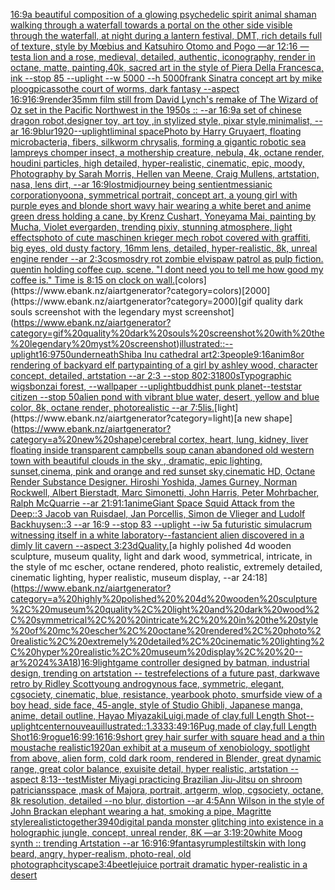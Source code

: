 [16:9](https://www.ebank.nz/aiartgenerator?category=16%3A9)[a beautiful composition of a glowing psychedelic spirit animal shaman walking through a waterfall towards a portal on the other side visible through the waterfall, at night during a lantern festival, DMT,  rich details full of texture, style by Mœbius and Katsuhiro Otomo and Pogo —ar 12:16 —test](https://www.ebank.nz/aiartgenerator?category=a%20beautiful%20composition%20of%20a%20glowing%20psychedelic%20spirit%20animal%20shaman%20walking%20through%20a%20waterfall%20towards%20a%20portal%20on%20the%20other%20side%20visible%20through%20the%20waterfall%2C%20at%20night%20during%20a%20lantern%20festival%2C%20DMT%2C%20%20rich%20details%20full%20of%20texture%2C%20style%20by%20M%C5%93bius%20and%20Katsuhiro%20Otomo%20and%20Pogo%20%E2%80%94ar%2012%3A16%20%E2%80%94test)[a lion and a rose, medieval, detailed, authentic, iconography, render in octane, matte, painting,40k, sacred art in the style of Piera Della Francesca, ink --stop 85 --uplight --w 5000 --h 5000](https://www.ebank.nz/aiartgenerator?category=a%20lion%20and%20a%20rose%2C%20medieval%2C%20detailed%2C%20authentic%2C%20iconography%2C%20render%20in%20octane%2C%20matte%2C%20painting%2C40k%2C%20sacred%20art%20in%20the%20style%20of%20Piera%20Della%20Francesca%2C%20ink%20--stop%2085%20--uplight%20--w%205000%20--h%205000)[frank Sinatra concept art by mike ploog](https://www.ebank.nz/aiartgenerator?category=frank%20Sinatra%20concept%20art%20by%20mike%20ploog)[picasso](https://www.ebank.nz/aiartgenerator?category=picasso)[the court of worms, dark fantasy --aspect 16:9](https://www.ebank.nz/aiartgenerator?category=the%20court%20of%20worms%2C%20dark%20fantasy%20--aspect%2016%3A9)[16:9](https://www.ebank.nz/aiartgenerator?category=16%3A9)[render](https://www.ebank.nz/aiartgenerator?category=render)[35mm film still from David Lynch's remake of The Wizard of Oz set in the Pacific Northwest in the 1950s :: --ar 16:9](https://www.ebank.nz/aiartgenerator?category=35mm%20film%20still%20from%20David%20Lynch%27s%20remake%20of%20The%20Wizard%20of%20Oz%20set%20in%20the%20Pacific%20Northwest%20in%20the%201950s%20%3A%3A%20--ar%2016%3A9)[a set of chinese dragon robot,designer toy, art toy ,in stylized style, pixar style,minimalist, --ar 16:9](https://www.ebank.nz/aiartgenerator?category=a%20set%20of%20chinese%20dragon%20robot%2Cdesigner%20toy%2C%20art%20toy%20%2Cin%20stylized%20style%2C%20pixar%20style%2Cminimalist%2C%20--ar%2016%3A9)[blur](https://www.ebank.nz/aiartgenerator?category=blur)[1920](https://www.ebank.nz/aiartgenerator?category=1920)[--uplight](https://www.ebank.nz/aiartgenerator?category=--uplight)[liminal space](https://www.ebank.nz/aiartgenerator?category=liminal%20space)[Photo by Harry Gruyaert, floating microbacteria, fibers, silkworm chrysalis, forming a gigantic robotic sea lampreys chomper insect, a mothership creature, nebula, 4k, octane render, houdini particles, high detailed, hyper-realistic, cinematic, epic, moody, Photography by Sarah Morris, Hellen van Meene, Craig Mullens, artstation, nasa, lens dirt, --ar 16:9](https://www.ebank.nz/aiartgenerator?category=Photo%20by%20Harry%20Gruyaert%2C%20floating%20microbacteria%2C%20fibers%2C%20silkworm%20chrysalis%2C%20forming%20a%20gigantic%20robotic%20sea%20lampreys%20chomper%20insect%2C%20a%20mothership%20creature%2C%20nebula%2C%204k%2C%20octane%20render%2C%20houdini%20particles%2C%20high%20detailed%2C%20hyper-realistic%2C%20cinematic%2C%20epic%2C%20moody%2C%20Photography%20by%20Sarah%20Morris%2C%20Hellen%20van%20Meene%2C%20Craig%20Mullens%2C%20artstation%2C%20nasa%2C%20lens%20dirt%2C%20--ar%2016%3A9)[lost](https://www.ebank.nz/aiartgenerator?category=lost)[midjourney being sentient](https://www.ebank.nz/aiartgenerator?category=midjourney%20being%20sentient)[messianic corporation](https://www.ebank.nz/aiartgenerator?category=messianic%20corporation)[yoona, symmetrical portrait, concept art, a young girl with purple eyes and blonde short wavy hair wearing a white beret and anime green dress holding a cane, by Krenz Cushart, Yoneyama Mai, painting by Mucha, Violet evergarden, trending pixiv, stunning atmosphere, light effects](https://www.ebank.nz/aiartgenerator?category=yoona%2C%20symmetrical%20portrait%2C%20concept%20art%2C%20a%20young%20girl%20with%20purple%20eyes%20and%20blonde%20short%20wavy%20hair%20wearing%20a%20white%20beret%20and%20anime%20green%20dress%20holding%20a%20cane%2C%20by%20Krenz%20Cushart%2C%20Yoneyama%20Mai%2C%20painting%20by%20Mucha%2C%20Violet%20evergarden%2C%20trending%20pixiv%2C%20stunning%20atmosphere%2C%20light%20effects)[photo of cute maschinen krieger mech robot covered with graffiti, big eyes, old dusty factory, 16mm lens, detailed, hyper-realistic, 8k, unreal engine render --ar 2:3](https://www.ebank.nz/aiartgenerator?category=photo%20of%20cute%20maschinen%20krieger%20mech%20robot%20covered%20with%20graffiti%2C%20big%20eyes%2C%20old%20dusty%20factory%2C%2016mm%20lens%2C%20detailed%2C%20hyper-realistic%2C%208k%2C%20unreal%20engine%20render%20--ar%202%3A3)[cosmos](https://www.ebank.nz/aiartgenerator?category=cosmos)[dry rot zombie elvis](https://www.ebank.nz/aiartgenerator?category=dry%20rot%20zombie%20elvis)[paw patrol as pulp fiction. quentin holding coffee cup. scene. "I dont need you to tell me how good my coffee is." Time is 8:15 on clock on wall.](https://www.ebank.nz/aiartgenerator?category=paw%20patrol%20as%20pulp%20fiction.%20quentin%20holding%20coffee%20cup.%20scene.%20%22I%20dont%20need%20you%20to%20tell%20me%20how%20good%20my%20coffee%20is.%22%20Time%20is%208%3A15%20on%20clock%20on%20wall.)[colors](https://www.ebank.nz/aiartgenerator?category=colors)[2000](https://www.ebank.nz/aiartgenerator?category=2000)[gif quality dark souls screenshot with the legendary myst screenshot](https://www.ebank.nz/aiartgenerator?category=gif%20quality%20dark%20souls%20screenshot%20with%20the%20legendary%20myst%20screenshot)[illustrated::](https://www.ebank.nz/aiartgenerator?category=illustrated%3A%3A)[--uplight](https://www.ebank.nz/aiartgenerator?category=--uplight)[16:9](https://www.ebank.nz/aiartgenerator?category=16%3A9)[750](https://www.ebank.nz/aiartgenerator?category=750)[underneath](https://www.ebank.nz/aiartgenerator?category=underneath)[Shiba Inu cathedral art](https://www.ebank.nz/aiartgenerator?category=Shiba%20Inu%20cathedral%20art)[2:3](https://www.ebank.nz/aiartgenerator?category=2%3A3)[people](https://www.ebank.nz/aiartgenerator?category=people)[9:16](https://www.ebank.nz/aiartgenerator?category=9%3A16)[anim8or rendering of backyard elf party](https://www.ebank.nz/aiartgenerator?category=anim8or%20rendering%20of%20backyard%20elf%20party)[painting of a girl by ashley wood, character concept, detailed, artstation --ar 2:3 --stop 80](https://www.ebank.nz/aiartgenerator?category=painting%20of%20a%20girl%20by%20ashley%20wood%2C%20character%20concept%2C%20detailed%2C%20artstation%20--ar%202%3A3%20--stop%2080)[2:3](https://www.ebank.nz/aiartgenerator?category=2%3A3)[1800s](https://www.ebank.nz/aiartgenerator?category=1800s)[Typographic wigs](https://www.ebank.nz/aiartgenerator?category=Typographic%20wigs)[bonzai forest,  --wallpaper --uplight](https://www.ebank.nz/aiartgenerator?category=bonzai%20forest%2C%20%20--wallpaper%20--uplight)[buddhist punk planet](https://www.ebank.nz/aiartgenerator?category=buddhist%20punk%20planet)[--test](https://www.ebank.nz/aiartgenerator?category=--test)[star citizen --stop 50](https://www.ebank.nz/aiartgenerator?category=star%20citizen%20--stop%2050)[alien pond with vibrant blue water, desert, yellow and blue color, 8k, octane render, photorealistic --ar 7:5](https://www.ebank.nz/aiartgenerator?category=alien%20pond%20with%20vibrant%20blue%20water%2C%20desert%2C%20yellow%20and%20blue%20color%2C%208k%2C%20octane%20render%2C%20photorealistic%20--ar%207%3A5)[lis.](https://www.ebank.nz/aiartgenerator?category=lis.)[light](https://www.ebank.nz/aiartgenerator?category=light)[a new shape](https://www.ebank.nz/aiartgenerator?category=a%20new%20shape)[cerebral cortex, heart, lung, kidney, liver floating inside transparent campbells soup can](https://www.ebank.nz/aiartgenerator?category=cerebral%20cortex%2C%20heart%2C%20lung%2C%20kidney%2C%20liver%20floating%20inside%20transparent%20campbells%20soup%20can)[an abandoned old western town with beautiful clouds  in the sky , dramatic, epic lighting, sunset,cinema, pink and orange and red sunset sky,cinematic HD, Octane Render Substance Designer. Hiroshi Yoshida, James Gurney, Norman Rockwell, Albert Bierstadt, Marc Simonetti, John Harris, Peter Mohrbacher, Ralph McQuarrie --ar 21:9](https://www.ebank.nz/aiartgenerator?category=an%20abandoned%20old%20western%20town%20with%20beautiful%20clouds%20%20in%20the%20sky%20%2C%20dramatic%2C%20epic%20lighting%2C%20sunset%2Ccinema%2C%20pink%20and%20orange%20and%20red%20sunset%20sky%2Ccinematic%20HD%2C%20Octane%20Render%20Substance%20Designer.%20Hiroshi%20Yoshida%2C%20James%20Gurney%2C%20Norman%20Rockwell%2C%20Albert%20Bierstadt%2C%20Marc%20Simonetti%2C%20John%20Harris%2C%20Peter%20Mohrbacher%2C%20Ralph%20McQuarrie%20--ar%2021%3A9)[1:1](https://www.ebank.nz/aiartgenerator?category=1%3A1)[anime](https://www.ebank.nz/aiartgenerator?category=anime)[Giant Space Squid Attack from the Deep::3  Jacob van Ruisdael, Jan Porcellis, Simon de Vlieger and Ludolf Backhuysen::3 --ar 16:9 --stop 83 --uplight --iw 5](https://www.ebank.nz/aiartgenerator?category=Giant%20Space%20Squid%20Attack%20from%20the%20Deep%3A%3A3%20%20Jacob%20van%20Ruisdael%2C%20Jan%20Porcellis%2C%20Simon%20de%20Vlieger%20and%20Ludolf%20Backhuysen%3A%3A3%20--ar%2016%3A9%20--stop%2083%20--uplight%20--iw%205)[a futuristic simulacrum witnessing itself in a white laboratory](https://www.ebank.nz/aiartgenerator?category=a%20futuristic%20simulacrum%20witnessing%20itself%20in%20a%20white%20laboratory)[--fast](https://www.ebank.nz/aiartgenerator?category=--fast)[ancient alien discovered in a dimly lit cavern --aspect 3:2](https://www.ebank.nz/aiartgenerator?category=ancient%20alien%20discovered%20in%20a%20dimly%20lit%20cavern%20--aspect%203%3A2)[3d](https://www.ebank.nz/aiartgenerator?category=3d)[Quality.](https://www.ebank.nz/aiartgenerator?category=Quality.)[a highly polished  4d wooden sculpture, museum quality, light and dark wood, symmetrical,  intricate,  in the style of mc escher, octane rendered, photo realistic, extremely detailed, cinematic lighting, hyper realistic, museum display,  --ar 24:18](https://www.ebank.nz/aiartgenerator?category=a%20highly%20polished%20%204d%20wooden%20sculpture%2C%20museum%20quality%2C%20light%20and%20dark%20wood%2C%20symmetrical%2C%20%20intricate%2C%20%20in%20the%20style%20of%20mc%20escher%2C%20octane%20rendered%2C%20photo%20realistic%2C%20extremely%20detailed%2C%20cinematic%20lighting%2C%20hyper%20realistic%2C%20museum%20display%2C%20%20--ar%2024%3A18)[16:9](https://www.ebank.nz/aiartgenerator?category=16%3A9)[light](https://www.ebank.nz/aiartgenerator?category=light)[game controller designed by batman, industrial design, trending on artstation -- test](https://www.ebank.nz/aiartgenerator?category=game%20controller%20designed%20by%20batman%2C%20industrial%20design%2C%20trending%20on%20artstation%20--%20test)[](https://www.ebank.nz/aiartgenerator?category=)[refelections of a future past, darkwave retro by Ridley Scott](https://www.ebank.nz/aiartgenerator?category=refelections%20of%20a%20future%20past%2C%20darkwave%20retro%20by%20Ridley%20Scott)[young androgynous face, symmetric, elegant, cgsociety, cinematic, blue, resistance, yearbook photo, smurf](https://www.ebank.nz/aiartgenerator?category=young%20androgynous%20face%2C%20symmetric%2C%20elegant%2C%20cgsociety%2C%20cinematic%2C%20blue%2C%20resistance%2C%20yearbook%20photo%2C%20smurf)[side view of a boy head, side face, 45-angle, style of Studio Ghibli, Japanese manga, anime, detail outline, Hayao Miyazaki](https://www.ebank.nz/aiartgenerator?category=side%20view%20of%20a%20boy%20head%2C%20side%20face%2C%2045-angle%2C%20style%20of%20Studio%20Ghibli%2C%20Japanese%20manga%2C%20anime%2C%20detail%20outline%2C%20Hayao%20Miyazaki)[Luigi,made of clay,full Length Shot](https://www.ebank.nz/aiartgenerator?category=Luigi%2Cmade%20of%20clay%2Cfull%20Length%20Shot)[--uplight](https://www.ebank.nz/aiartgenerator?category=--uplight)[center](https://www.ebank.nz/aiartgenerator?category=center)[nouveau](https://www.ebank.nz/aiartgenerator?category=nouveau)[illustrated::1.333](https://www.ebank.nz/aiartgenerator?category=illustrated%3A%3A1.333)[3:4](https://www.ebank.nz/aiartgenerator?category=3%3A4)[9:16](https://www.ebank.nz/aiartgenerator?category=9%3A16)[Pug,made of clay,full Length Shot](https://www.ebank.nz/aiartgenerator?category=Pug%2Cmade%20of%20clay%2Cfull%20Length%20Shot)[16:9](https://www.ebank.nz/aiartgenerator?category=16%3A9)[rogue](https://www.ebank.nz/aiartgenerator?category=rogue)[16:9](https://www.ebank.nz/aiartgenerator?category=16%3A9)[9:16](https://www.ebank.nz/aiartgenerator?category=9%3A16)[16:9](https://www.ebank.nz/aiartgenerator?category=16%3A9)[short grey hair surfer with square head and a thin moustache realistic](https://www.ebank.nz/aiartgenerator?category=short%20grey%20hair%20surfer%20with%20square%20head%20and%20a%20thin%20moustache%20realistic)[1920](https://www.ebank.nz/aiartgenerator?category=1920)[an exhibit at a museum of xenobiology, spotlight from above, alien form, cold dark room, rendered in Blender, great dynamic range, great color balance, exuisite detail, hyper realistic, artstation --aspect 8:13](https://www.ebank.nz/aiartgenerator?category=an%20exhibit%20at%20a%20museum%20of%20xenobiology%2C%20spotlight%20from%20above%2C%20alien%20form%2C%20cold%20dark%20room%2C%20rendered%20in%20Blender%2C%20great%20dynamic%20range%2C%20great%20color%20balance%2C%20exuisite%20detail%2C%20hyper%20realistic%2C%20artstation%20--aspect%208%3A13)[--test](https://www.ebank.nz/aiartgenerator?category=--test)[Mister Miyagi practicing Brazilian Jiu-Jitsu on shroom patricians](https://www.ebank.nz/aiartgenerator?category=Mister%20Miyagi%20practicing%20Brazilian%20Jiu-Jitsu%20on%20shroom%20patricians)[space ,](https://www.ebank.nz/aiartgenerator?category=space%20%2C)[mask of Majora, portrait, artgerm, wlop, cgsociety, octane, 8k resolution, detailed --no blur, distortion --ar 4:5](https://www.ebank.nz/aiartgenerator?category=mask%20of%20Majora%2C%20portrait%2C%20artgerm%2C%20wlop%2C%20cgsociety%2C%20octane%2C%208k%20resolution%2C%20detailed%20--no%20blur%2C%20distortion%20--ar%204%3A5)[Ann Wilson in the style of John Brack](https://www.ebank.nz/aiartgenerator?category=Ann%20Wilson%20in%20the%20style%20of%20John%20Brack)[an elephant wearing a hat, smoking a pipe, Magritte style](https://www.ebank.nz/aiartgenerator?category=an%20elephant%20wearing%20a%20hat%2C%20smoking%20a%20pipe%2C%20Magritte%20style)[realistic](https://www.ebank.nz/aiartgenerator?category=realistic)[together](https://www.ebank.nz/aiartgenerator?category=together)[3940](https://www.ebank.nz/aiartgenerator?category=3940)[digital panda monster glitching into existence in a holographic jungle, concept, unreal render, 8K —ar 3:1](https://www.ebank.nz/aiartgenerator?category=digital%20panda%20monster%20glitching%20into%20existence%20in%20a%20holographic%20jungle%2C%20concept%2C%20unreal%20render%2C%208K%20%E2%80%94ar%203%3A1)[9:20](https://www.ebank.nz/aiartgenerator?category=9%3A20)[white Moog synth :: trending Artstation --ar 16:9](https://www.ebank.nz/aiartgenerator?category=white%20Moog%20synth%20%3A%3A%20trending%20Artstation%20--ar%2016%3A9)[16:9](https://www.ebank.nz/aiartgenerator?category=16%3A9)[fantasy](https://www.ebank.nz/aiartgenerator?category=fantasy)[rumplestiltskin with long beard, angry, hyper-realism, photo-real, old photograph](https://www.ebank.nz/aiartgenerator?category=rumplestiltskin%20with%20long%20beard%2C%20angry%2C%20hyper-realism%2C%20photo-real%2C%20old%20photograph)[cityscape](https://www.ebank.nz/aiartgenerator?category=cityscape)[3:4](https://www.ebank.nz/aiartgenerator?category=3%3A4)[beetlejuice portrait dramatic hyper-realistic in a desert](https://www.ebank.nz/aiartgenerator?category=beetlejuice%20portrait%20dramatic%20hyper-realistic%20in%20a%20desert)